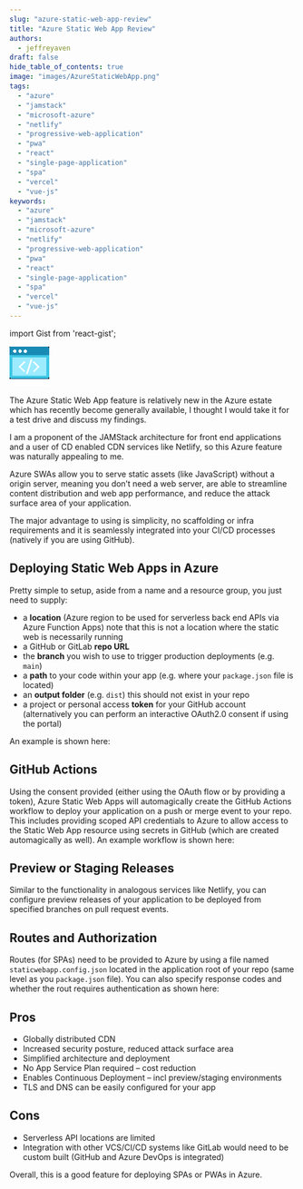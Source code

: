 ```yaml
---
slug: "azure-static-web-app-review"
title: "Azure Static Web App Review"
authors:	
  - jeffreyaven
draft: false
hide_table_of_contents: true
image: "images/AzureStaticWebApp.png"
tags: 
  - "azure"
  - "jamstack"
  - "microsoft-azure"
  - "netlify"
  - "progressive-web-application"
  - "pwa"
  - "react"
  - "single-page-application"
  - "spa"
  - "vercel"
  - "vue-js"
keywords:	
  - "azure"
  - "jamstack"
  - "microsoft-azure"
  - "netlify"
  - "progressive-web-application"
  - "pwa"
  - "react"
  - "single-page-application"
  - "spa"
  - "vercel"
  - "vue-js"
---
```


import Gist from 'react-gist';

![Azure Static WebApp](images/AzureStaticWebApp.png)

The Azure Static Web App feature is relatively new in the Azure estate which has recently become generally available, I thought I would take it for a test drive and discuss my findings.

I am a proponent of the JAMStack architecture for front end applications and a user of CD enabled CDN services like Netlify, so this Azure feature was naturally appealing to me.

Azure SWAs allow you to serve static assets (like JavaScript) without a origin server, meaning you don’t need a web server, are able to streamline content distribution and web app performance, and reduce the attack surface area of your application.

The major advantage to using is simplicity, no scaffolding or infra requirements and it is seamlessly integrated into your CI/CD processes (natively if you are using GitHub).

## Deploying Static Web Apps in Azure

Pretty simple to setup, aside from a name and a resource group, you just need to supply:

- a **location** (Azure region to be used for serverless back end APIs via Azure Function Apps) note that this is not a location where the static web is necessarily running
- a GitHub or GitLab **repo URL**
- the **branch** you wish to use to trigger production deployments (e.g. `main`)
- a **path** to your code within your app (e.g. where your `package.json` file is located)
- an **output folder** (e.g. `dist`) this should not exist in your repo
- a project or personal access **token** for your GitHub account (alternatively you can perform an interactive OAuth2.0 consent if using the portal)

An example is shown here:

<Gist id="eef5a25ed01327a180711fd64370c457" 
/>

## GitHub Actions

Using the consent provided (either using the OAuth flow or by providing a token), Azure Static Web Apps will automagically create the GitHub Actions workflow to deploy your application on a push or merge event to your repo. This includes providing scoped API credentials to Azure to allow access to the Static Web App resource using secrets in GitHub (which are created automagically as well). An example workflow is shown here:

<Gist id="8e7ad2bdd9ba351368c5aedad289e972" 
/>

## Preview or Staging Releases

Similar to the functionality in analogous services like Netlify, you can configure preview releases of your application to be deployed from specified branches on pull request events.

## Routes and Authorization

Routes (for SPAs) need to be provided to Azure by using a file named `staticwebapp.config.json` located in the application root of your repo (same level as you `package.json` file). You can also specify response codes and whether the rout requires authentication as shown here:

<Gist id="7dd3bcf05474da551b3d311ae0729e18" 
/>

## Pros

- Globally distributed CDN
- Increased security posture, reduced attack surface area
- Simplified architecture and deployment
- No App Service Plan required – cost reduction
- Enables Continuous Deployment – incl preview/staging environments
- TLS and DNS can be easily configured for your app

## Cons

- Serverless API locations are limited
- Integration with other VCS/CI/CD systems like GitLab would need to be custom built (GitHub and Azure DevOps is integrated)

Overall, this is a good feature for deploying SPAs or PWAs in Azure.
